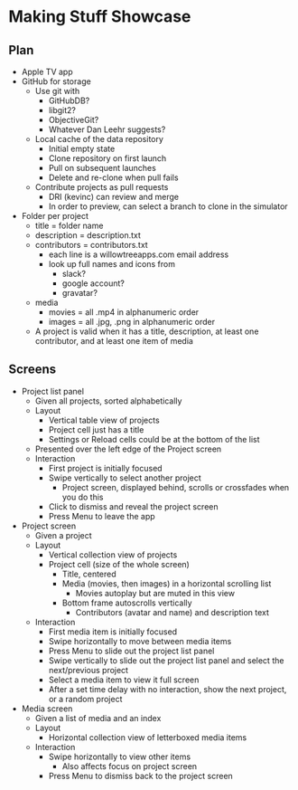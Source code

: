 # Making Stuff Showcase

## Plan

- Apple TV app
- GitHub for storage
	- Use git with
		- GitHubDB?
		- libgit2?
		- ObjectiveGit?
		- Whatever Dan Leehr suggests?
	- Local cache of the data repository
		- Initial empty state
		- Clone repository on first launch
		- Pull on subsequent launches
		- Delete and re-clone when pull fails
	- Contribute projects as pull requests
		- DRI (kevinc) can review and merge
		- In order to preview, can select a branch to clone in the simulator
- Folder per project
	- title = folder name
	- description = description.txt
	- contributors = contributors.txt
		- each line is a willowtreeapps.com email address
		- look up full names and icons from
			- slack?
			- google account?
			- gravatar?
	- media
		- movies = all .mp4 in alphanumeric order
		- images = all .jpg, .png in alphanumeric order
	- A project is valid when it has a title, description, at least one contributor, and at least one item of media

## Screens

- Project list panel
	- Given all projects, sorted alphabetically
	- Layout
		- Vertical table view of projects
		- Project cell just has a title
		- Settings or Reload cells could be at the bottom of the list
	- Presented over the left edge of the Project screen
	- Interaction
		- First project is initially focused
		- Swipe vertically to select another project
			- Project screen, displayed behind, scrolls or crossfades when you do this
		- Click to dismiss and reveal the project screen
		- Press Menu to leave the app
- Project screen
	- Given a project
	- Layout
		- Vertical collection view of projects
		- Project cell (size of the whole screen)
			- Title, centered
			- Media (movies, then images) in a horizontal scrolling list
				- Movies autoplay but are muted in this view
			- Bottom frame autoscrolls vertically
				- Contributors (avatar and name) and description text
	- Interaction
		- First media item is initially focused
		- Swipe horizontally to move between media items
		- Press Menu to slide out the project list panel
		- Swipe vertically to slide out the project list panel and select the next/previous project
		- Select a media item to view it full screen
		- After a set time delay with no interaction, show the next project, or a random project
- Media screen
	- Given a list of media and an index
	- Layout
		- Horizontal collection view of letterboxed media items
	- Interaction
		- Swipe horizontally to view other items
			- Also affects focus on project screen
		- Press Menu to dismiss back to the project screen
